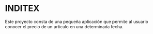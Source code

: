 # INDITEX
Este proyecto consta de una pequeña aplicación que permite al usuario conocer el precio de un articulo en una determinada fecha. 
